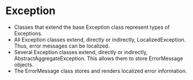 # Exception

* Classes that extend the base Exception class represent types of Exceptions.
* All Exception classes extend, directly or indirectly, LocalizedException. Thus, error messages can be localized.
* Several Exception classes extend, directly or indirectly, AbstractAggregateException. This allows them to store ErrorMessage objects.
* The ErrorMessage class stores and renders localized error information.

